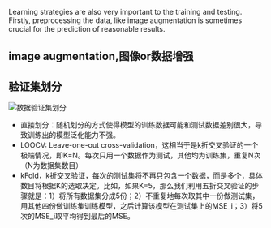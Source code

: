 Learning strategies are also very important to the training and testing. Firstly, preprocessing the data, like image augmentation is sometimes crucial for the prediction of reasonable results.

## image augmentation,图像or数据增强

## 验证集划分
![数据验证集划分](https://user-images.githubusercontent.com/42667259/91734531-5539ae80-ebab-11ea-8d29-71632e3be6a7.png)  
- 直接划分：随机划分的方式使得模型的训练数据可能和测试数据差别很大，导致训练出的模型泛化能力不强。  
- LOOCV: Leave-one-out cross-validation，这相当于是k折交叉验证的一个极端情况，即K=N。每次只用一个数据作为测试，其他均为训练集，重复N次（N为数据集数目）  
- kFold，k折交叉验证，每次的测试集将不再只包含一个数据，而是多个，具体数目将根据K的选取决定。比如，如果K=5，那么我们利用五折交叉验证的步骤就是：1）将所有数据集分成5份；2）不重复地每次取其中一份做测试集，用其他四份做训练集训练模型，之后计算该模型在测试集上的MSE_i；3）将5次的MSE_i取平均得到最后的MSE。

